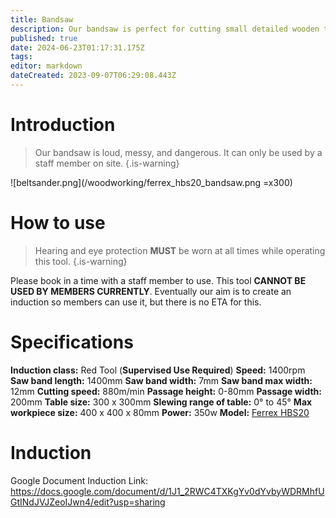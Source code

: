 ```yaml
---
title: Bandsaw
description: Our bandsaw is perfect for cutting small detailed wooden things.
published: true
date: 2024-06-23T01:17:31.175Z
tags: 
editor: markdown
dateCreated: 2023-09-07T06:29:08.443Z
---
```


# Introduction
> Our bandsaw is loud, messy, and dangerous. It can only be used by a staff member on site.
{.is-warning}

![beltsander.png](/woodworking/ferrex_hbs20_bandsaw.png =x300)

# How to use
> Hearing and eye protection **MUST** be worn at all times while operating this tool.
{.is-warning}

Please book in a time with a staff member to use. This tool **CANNOT BE USED BY MEMBERS CURRENTLY**. Eventually our aim is to create an induction so members can use it, but there is no ETA for this.

# Specifications
**Induction class:** Red Tool (**Supervised Use Required**)
**Speed:** 1400rpm
**Saw band length:** 1400mm
**Saw band width:** 7mm
**Saw band max width:** 12mm
**Cutting speed:** 880m/min
**Passage height:** 0-80mm
**Passage width:** 200mm
**Table size:** 300 x 300mm
**Slewing range of table:** 0° to 45°
**Max workpiece size:** 400 x 400 x 80mm
**Power:** 350w
**Model:** [Ferrex HBS20](/woodworking/ferrex_hbs20_bandsaw.pdf)


# Induction

Google Document Induction Link:
https://docs.google.com/document/d/1J1_2RWC4TXKgYv0dYvbyWDRMhfUGtINdJVJZeoIJwn4/edit?usp=sharing